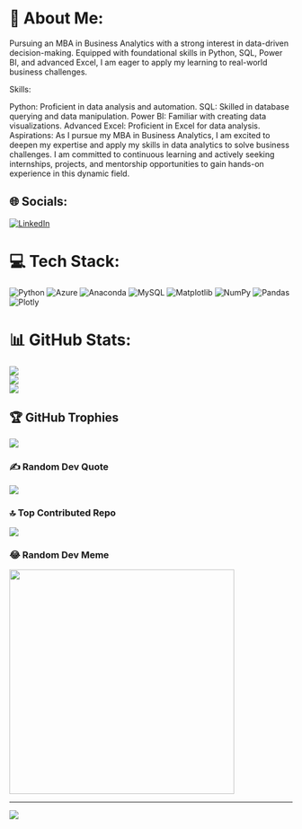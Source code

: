 # 💫 About Me:
Pursuing an MBA in Business Analytics with a strong interest in data-driven decision-making. Equipped with foundational skills in Python, SQL, Power BI, and advanced Excel, I am eager to apply my learning to real-world business challenges.

Skills:

Python: Proficient in data analysis and automation.
SQL: Skilled in database querying and data manipulation.
Power BI: Familiar with creating data visualizations.
Advanced Excel: Proficient in Excel for data analysis.
Aspirations:
As I pursue my MBA in Business Analytics, I am excited to deepen my expertise and apply my skills in data analytics to solve business challenges. I am committed to continuous learning and actively seeking internships, projects, and mentorship opportunities to gain hands-on experience in this dynamic field.


## 🌐 Socials:
[![LinkedIn](https://img.shields.io/badge/LinkedIn-%230077B5.svg?logo=linkedin&logoColor=white)](https://linkedin.com/in/www.linkedin.com/in/vinayak-shukla-8045821a7) 

# 💻 Tech Stack:
![Python](https://img.shields.io/badge/python-3670A0?style=for-the-badge&logo=python&logoColor=ffdd54) ![Azure](https://img.shields.io/badge/azure-%230072C6.svg?style=for-the-badge&logo=microsoftazure&logoColor=white) ![Anaconda](https://img.shields.io/badge/Anaconda-%2344A833.svg?style=for-the-badge&logo=anaconda&logoColor=white) ![MySQL](https://img.shields.io/badge/mysql-%2300000f.svg?style=for-the-badge&logo=mysql&logoColor=white) ![Matplotlib](https://img.shields.io/badge/Matplotlib-%23ffffff.svg?style=for-the-badge&logo=Matplotlib&logoColor=black) ![NumPy](https://img.shields.io/badge/numpy-%23013243.svg?style=for-the-badge&logo=numpy&logoColor=white) ![Pandas](https://img.shields.io/badge/pandas-%23150458.svg?style=for-the-badge&logo=pandas&logoColor=white) ![Plotly](https://img.shields.io/badge/Plotly-%233F4F75.svg?style=for-the-badge&logo=plotly&logoColor=white)
# 📊 GitHub Stats:
![](https://github-readme-stats.vercel.app/api?username=Vinayak0807&theme=great-gatsby&hide_border=true&include_all_commits=false&count_private=false)<br/>
![](https://github-readme-streak-stats.herokuapp.com/?user=Vinayak0807&theme=great-gatsby&hide_border=true)<br/>
![](https://github-readme-stats.vercel.app/api/top-langs/?username=Vinayak0807&theme=great-gatsby&hide_border=true&include_all_commits=false&count_private=false&layout=compact)

## 🏆 GitHub Trophies
![](https://github-profile-trophy.vercel.app/?username=Vinayak0807&theme=dracula&no-frame=false&no-bg=true&margin-w=4)

### ✍️ Random Dev Quote
![](https://quotes-github-readme.vercel.app/api?type=vetical&theme=radical)

### 🔝 Top Contributed Repo
![](https://github-contributor-stats.vercel.app/api?username=Vinayak0807&limit=5&theme=dark&combine_all_yearly_contributions=true)

### 😂 Random Dev Meme
<img src='https://randommeme-five.vercel.app/' style="height: 400px;"/>

---
[![](https://visitcount.itsvg.in/api?id=Vinayak0807&icon=0&color=0)](https://visitcount.itsvg.in)

<!-- Proudly created with GPRM ( https://gprm.itsvg.in ) -->
